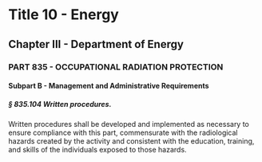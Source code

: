 
# Title 10 - Energy
## Chapter III - Department of Energy
### PART 835 - OCCUPATIONAL RADIATION PROTECTION
#### Subpart B - Management and Administrative Requirements
##### § 835.104 Written procedures.

Written procedures shall be developed and implemented as necessary to ensure compliance with this part, commensurate with the radiological hazards created by the activity and consistent with the education, training, and skills of the individuals exposed to those hazards.
